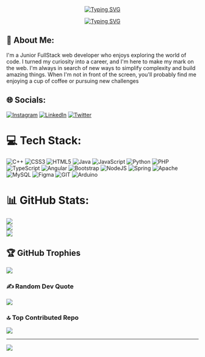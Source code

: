 <p align="center">
  <a href="https://github.com/nicolezca">
    <img src="https://readme-typing-svg.demolab.com?font=&weight=900&pause=200&color=CB17EE&center=true&vCenter=true&repeat=false&width=435&lines=Lezcano%20Agustin;" alt="Typing SVG" />
</p>


<p align=center>
 <a href="https://git.io/typing-svg">
   <img src="https://readme-typing-svg.demolab.com?font=&weight=900&pause=200&color=CB17EE&center=true&vCenter=true&repeat=false&width=435&lines=FUll-Stack%20web%20Jr;Experienced%20UI%2FUX%20Designer;" alt="Typing SVG" />
 </a>
</p>

## 💫 About Me:
I'm a Junior FullStack web developer who enjoys exploring the world of code. I turned my curiosity into a career, and I'm here to make my mark on the web. I'm always in search of new ways to simplify complexity and build amazing things. When I'm not in front of the screen, you'll probably find me enjoying a cup of coffee or pursuing new challenges


## 🌐 Socials:
 [![Instagram](https://img.shields.io/badge/Instagram-%23E4405F.svg?logo=Instagram&logoColor=white)](https://instagram.com/__agus__nico__) [![LinkedIn](https://img.shields.io/badge/LinkedIn-%230077B5.svg?logo=linkedin&logoColor=white)](https://www.linkedin.com/in/lezcano-agustin) [![Twitter](https://img.shields.io/badge/Twitter-%231DA1F2.svg?logo=Twitter&logoColor=white)](https://twitter.com/@ZomboySoulking) 

# 💻 Tech Stack:
![C++](https://img.shields.io/badge/c++-%2300599C.svg?style=for-the-badge&logo=c%2B%2B&logoColor=white) ![CSS3](https://img.shields.io/badge/css3-%231572B6.svg?style=for-the-badge&logo=css3&logoColor=white) ![HTML5](https://img.shields.io/badge/html5-%23E34F26.svg?style=for-the-badge&logo=html5&logoColor=white) ![Java](https://img.shields.io/badge/java-%23ED8B00.svg?style=for-the-badge&logo=java&logoColor=white) ![JavaScript](https://img.shields.io/badge/javascript-%23323330.svg?style=for-the-badge&logo=javascript&logoColor=%23F7DF1E) ![Python](https://img.shields.io/badge/python-3670A0?style=for-the-badge&logo=python&logoColor=ffdd54) ![PHP](https://img.shields.io/badge/php-%23777BB4.svg?style=for-the-badge&logo=php&logoColor=white) ![TypeScript](https://img.shields.io/badge/typescript-%23007ACC.svg?style=for-the-badge&logo=typescript&logoColor=white) ![Angular](https://img.shields.io/badge/angular-%23DD0031.svg?style=for-the-badge&logo=angular&logoColor=white) ![Bootstrap](https://img.shields.io/badge/bootstrap-%23563D7C.svg?style=for-the-badge&logo=bootstrap&logoColor=white) ![NodeJS](https://img.shields.io/badge/node.js-6DA55F?style=for-the-badge&logo=node.js&logoColor=white) ![Spring](https://img.shields.io/badge/spring-%236DB33F.svg?style=for-the-badge&logo=spring&logoColor=white) ![Apache](https://img.shields.io/badge/apache-%23D42029.svg?style=for-the-badge&logo=apache&logoColor=white) ![MySQL](https://img.shields.io/badge/mysql-%2300f.svg?style=for-the-badge&logo=mysql&logoColor=white) 	![Figma](https://img.shields.io/badge/figma-%23F24E1E.svg?style=for-the-badge&logo=figma&logoColor=white)  ![GIT](https://img.shields.io/badge/Git-fc6d26?style=for-the-badge&logo=git&logoColor=white) ![Arduino](https://img.shields.io/badge/-Arduino-00979D?style=for-the-badge&logo=Arduino&logoColor=white)
# 📊 GitHub Stats:
![](https://github-readme-stats.vercel.app/api?username=nicolezca&theme=radical&hide_border=true&include_all_commits=false&count_private=false)<br/>
![](https://github-readme-streak-stats.herokuapp.com/?user=nicolezca&theme=radical&hide_border=true)<br/>
![](https://github-readme-stats.vercel.app/api/top-langs/?username=nicolezca&theme=radical&hide_border=true&include_all_commits=false&count_private=false&layout=compact)

## 🏆 GitHub Trophies
![](https://github-profile-trophy.vercel.app/?username=nicolezca&theme=radical&no-frame=true&no-bg=true&margin-w=4)

### ✍️ Random Dev Quote
![](https://quotes-github-readme.vercel.app/api?type=horizontal&theme=radical)

### 🔝 Top Contributed Repo
![](https://github-contributor-stats.vercel.app/api?username=nicolezca&limit=5&theme=radical&combine_all_yearly_contributions=true)

---
[![](https://visitcount.itsvg.in/api?id=nicolezca&icon=5&color=10)](https://visitcount.itsvg.in)

<!-- Proudly created with GPRM ( https://gprm.itsvg.in ) -->
